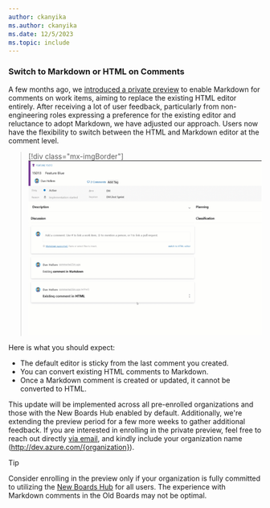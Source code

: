 ```yaml
---
author: ckanyika
ms.author: ckanyika
ms.date: 12/5/2023
ms.topic: include
---
```


### Switch to Markdown or HTML on Comments

A few months ago, we [introduced a private preview](https://learn.microsoft.com/en-us/azure/devops/release-notes/2023/sprint-222-update#azure-boards-1) to enable Markdown for comments on work items, aiming to replace the existing HTML editor entirely. After receiving a lot of user feedback, particularly from non-engineering roles expressing a preference for the existing editor and reluctance to adopt Markdown, we have adjusted our approach. Users now have the flexibility to switch between the HTML and Markdown editor at the comment level.


> [!div class="mx-imgBorder"]
> ![Gif to demo switch between the HTML and markdown editor.](../../media/231-boards-01.gif "gif to demo work switch between the html and Markdown editor")

Here is what you should expect:

* The default editor is sticky from the last comment you created.
* You can convert existing HTML comments to Markdown.
* Once a Markdown comment is created or updated, it cannot be converted to HTML.

This update will be implemented across all pre-enrolled organizations and those with the New Boards Hub enabled by default. Additionally, we're extending the preview period for a few more weeks to gather additional feedback. If you are interested in enrolling in the private preview, feel free to reach out directly [via email](mailto:dahellem@microsoft.com), and kindly include your organization name (http://dev.azure.com/{organization}).

> [!TIP]
> Consider enrolling in the preview only if your organization is fully committed to utilizing the [New Boards Hub](https://learn.microsoft.com/en-us/azure/devops/release-notes/2022/sprint-202-update) for all users. The experience with Markdown comments in the Old Boards may not be optimal.
